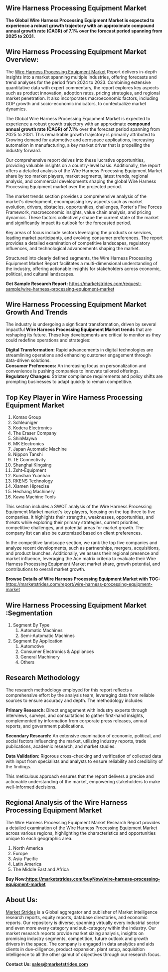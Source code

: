 <h2>Wire Harness Processing Equipment Market</h2>
<p><strong>The Global Wire Harness Processing Equipment Market is expected to experience a robust growth trajectory with an approximate compound annual growth rate (CAGR) of 7.1% over the forecast period spanning from 2025 to 2031.</strong></p>
<h2>Wire Harness Processing Equipment Market Overview:</h2>
<p>The <a href="https://marketstrides.com/report/wire-harness-processing-equipment-market">Wire Harness Processing Equipment Market</a> Report delivers in-depth insights into a market spanning multiple industries, offering forecasts and trend analyses for the period from 2024 to 2033. Combining extensive quantitative data with expert commentary, the report explores key aspects such as product innovation, adoption rates, pricing strategies, and regional market penetration. It also incorporates macroeconomic factors, including GDP growth and socio-economic indicators, to contextualize market dynamics.</p>
<p>The Global Wire Harness Processing Equipment Market is expected to experience a robust growth trajectory with an approximate <strong>compound annual growth rate (CAGR) of 7.1%</strong> over the forecast period spanning from 2025 to 2031. This remarkable growth trajectory is primarily attributed to Growing demand for automotive and aerospace applications, increasing automation in manufacturing, a key market driver that is propelling the industry forward.</p>
<p>Our comprehensive report delves into these lucrative opportunities, providing valuable insights on a country-level basis. Additionally, the report offers a detailed analysis of the Wire Harness Processing Equipment Market share by top market players, market segments, latest trends, regional analysis, and commercial developments shaping the global Wire Harness Processing Equipment market over the projected period.</p>
<p>The market trends section provides a comprehensive analysis of the market's development, encompassing key aspects such as market evolution, drivers, obstacles, opportunities, challenges, Porter's Five Forces Framework, macroeconomic insights, value chain analysis, and pricing dynamics. These factors collectively shape the current state of the market and significantly impact its outlook for the forecasted period.</p>
<p>Key areas of focus include sectors leveraging the products or services, leading market participants, and evolving consumer preferences. The report provides a detailed examination of competitive landscapes, regulatory influences, and technological advancements shaping the market.</p>
<p>Structured into clearly defined segments, the Wire Harness Processing Equipment Market Report facilitates a multi-dimensional understanding of the industry, offering actionable insights for stakeholders across economic, political, and cultural landscapes.</p>
<p><strong>Get Sample Research Report:</strong> <a href="https://marketstrides.com/request-sample/wire-harness-processing-equipment-market">https://marketstrides.com/request-sample/wire-harness-processing-equipment-market</a></p>
<h2>Wire Harness Processing Equipment Market Growth And Trends</h2>
<p>The industry is undergoing a significant transformation, driven by several impactful <strong>Wire Harness Processing Equipment Market trends</strong> that are reshaping its future. These key developments are critical to monitor as they could redefine operations and strategies:</p>
<p><strong>Digital Transformation:</strong> Rapid advancements in digital technologies are streamlining operations and enhancing customer engagement through data-driven solutions.<br /><strong>Consumer Preferences:</strong> An increasing focus on personalization and convenience is pushing companies to innovate tailored offerings.<br /><strong>Regulatory Changes:</strong> Stricter compliance requirements and policy shifts are prompting businesses to adapt quickly to remain competitive.</p>
<h2>Top Key Player in Wire Harness Processing Equipment Market</h2>
<ol>
<li>Komax Group</li>
<li>Schleuniger</li>
<li>Kodera Electronics</li>
<li>The Eraser Company</li>
<li>ShinMaywa</li>
<li>MK Electronics</li>
<li>Japan&nbsp;Automatic&nbsp;Machine</li>
<li>Nippon Tanshi</li>
<li>TE Connectivity</li>
<li>Shanghai Kingsing</li>
<li>Zsht-Equipment</li>
<li>Kunshan&nbsp;Yuanhan</li>
<li>RKENS Technology</li>
<li>Xiamen Hiprecise</li>
<li>Hechang Machinery</li>
<li>Kawa Machine Tools</li>
</ol>
<p>This section includes a SWOT analysis of the Wire Harness Processing Equipment Market market's key players, focusing on the top three to five companies. It highlights their strengths, weaknesses, opportunities, and threats while exploring their primary strategies, current priorities, competitive challenges, and potential areas for market growth. The company list can also be customized based on client preferences.</p>
<p>In the competitive landscape section, we rank the top five companies and analyze recent developments, such as partnerships, mergers, acquisitions, and product launches. Additionally, we assess their regional presence and market influence, leveraging the Ace matrix criteria to evaluate their Wire Harness Processing Equipment Market market share, growth potential, and contributions to overall market growth.</p>
<p><strong>Browse Details of Wire Harness Processing Equipment Market with TOC:</strong> <a href="https://marketstrides.com/report/wire-harness-processing-equipment-market">https://marketstrides.com/report/wire-harness-processing-equipment-market</a></p>
<h2>Wire Harness Processing Equipment Market :Segmentation</h2>
<ol>
<li>Segment By Type
<ol>
<li>Automatic Machines</li>
<li>Semi-Automatic Machines</li>
</ol>
</li>
<li>Segment By Application
<ol>
<li>Automotive</li>
<li>Consumer Electronics &amp; Appliances</li>
<li>General Machinery</li>
<li>Others</li>
</ol>
</li>
</ol>
<h2>Research Methodology</h2>
<p>The research methodology employed for this report reflects a comprehensive effort by the analysis team, leveraging data from reliable sources to ensure accuracy and depth. The methodology includes:</p>
<p><strong>Primary Research:</strong> Direct engagement with industry experts through interviews, surveys, and consultations to gather first-hand insights, complemented by information from corporate press releases, annual reports, and government publications.</p>
<p><strong>Secondary Research:</strong> An extensive examination of economic, political, and social factors influencing the market, utilizing industry reports, trade publications, academic research, and market studies.</p>
<p><strong>Data Validation:</strong> Rigorous cross-checking and verification of collected data with input from specialists and analysts to ensure reliability and credibility of the findings.</p>
<p>This meticulous approach ensures that the report delivers a precise and actionable understanding of the market, empowering stakeholders to make well-informed decisions.</p>
<h2>Regional Analysis of the Wire Harness Processing Equipment Market</h2>
<p>The Wire Harness Processing Equipment Market Research Report provides a detailed examination of the Wire Harness Processing Equipment Market across various regions, highlighting the characteristics and opportunities unique to each geographic area.</p>
<ol>
<li>North America</li>
<li>Europe</li>
<li>Asia-Pacific</li>
<li>Latin America</li>
<li>The Middle East and Africa</li>
</ol>
<p><strong>Buy Now:<a href="https://marketstrides.com/buyNow/wire-harness-processing-equipment-market?price=single_price">https://marketstrides.com/buyNow/wire-harness-processing-equipment-market</a></strong></p>
<h2>About Us:</h2>
<p><a href="https://marketstrides.com/">Market Strides</a> is a Global aggregator and publisher of Market intelligence research reports, equity reports, database directories, and economic reports. Our repository is diverse, spanning virtually every industrial sector and even more every category and sub-category within the industry. Our market research reports provide market sizing analysis, insights on promising industry segments, competition, future outlook and growth drivers in the space. The company is engaged in data analytics and aids clients in due-diligence, product expansion, plant setup, acquisition intelligence to all the other gamut of objectives through our research focus.</p>
<p><strong>Contact Us: <a href="mailto:sales@marketstrides.com">sales@marketstrides.com</a></strong></p>
